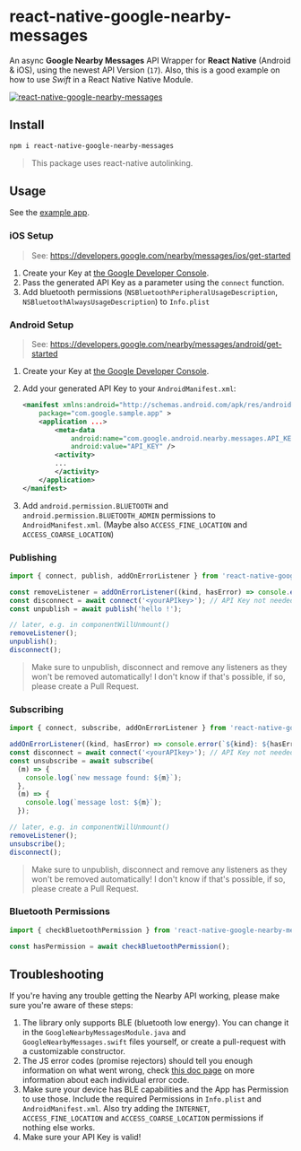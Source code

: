 # react-native-google-nearby-messages

An async **Google Nearby Messages** API Wrapper for **React Native** (Android & iOS), using the newest API Version (`17`). Also, this is a good example on how to use _Swift_ in a React Native Native Module.

[![react-native-google-nearby-messages](https://badge.fury.io/js/react-native-google-nearby-messages.svg)](https://badge.fury.io/js/react-native-google-nearby-messages)

## Install

```sh
npm i react-native-google-nearby-messages
```

> This package uses react-native autolinking.

## Usage

See the [example app](example/).

### iOS Setup

> See: https://developers.google.com/nearby/messages/ios/get-started

1. Create your Key at [the Google Developer Console](https://console.developers.google.com/flows/enableapi?apiid=copresence&keyType=CLIENT_SIDE_IOS&reusekey=true).
2. Pass the generated API Key as a parameter using the `connect` function.
3. Add bluetooth permissions (`NSBluetoothPeripheralUsageDescription`, `NSBluetoothAlwaysUsageDescription`) to `Info.plist`

### Android Setup

> See: https://developers.google.com/nearby/messages/android/get-started

1. Create your Key at [the Google Developer Console](https://console.developers.google.com/flows/enableapi?apiid=copresence&keyType=CLIENT_SIDE_ANDROID&reusekey=true).
2. Add your generated API Key to your `AndroidManifest.xml`:

    ```xml
    <manifest xmlns:android="http://schemas.android.com/apk/res/android"
        package="com.google.sample.app" >
        <application ...>
            <meta-data
                android:name="com.google.android.nearby.messages.API_KEY"
                android:value="API_KEY" />
            <activity>
            ...
            </activity>
        </application>
    </manifest>
    ```

3. Add `android.permission.BLUETOOTH` and `android.permission.BLUETOOTH_ADMIN` permissions to `AndroidManifest.xml`. (Maybe also `ACCESS_FINE_LOCATION` and `ACCESS_COARSE_LOCATION`)

### Publishing

```ts
import { connect, publish, addOnErrorListener } from 'react-native-google-nearby-messages';

const removeListener = addOnErrorListener((kind, hasError) => console.error(`${kind}: ${hasError}`));
const disconnect = await connect('<yourAPIkey>'); // API Key not needed in Android, add to Manifest instead!
const unpublish = await publish('hello !');

// later, e.g. in componentWillUnmount()
removeListener();
unpublish();
disconnect();
```

> Make sure to unpublish, disconnect and remove any listeners as they won't be removed automatically! I don't know if that's possible, if so, please create a Pull Request.

### Subscribing

```ts
import { connect, subscribe, addOnErrorListener } from 'react-native-google-nearby-messages';

addOnErrorListener((kind, hasError) => console.error(`${kind}: ${hasError}`));
const disconnect = await connect('<yourAPIkey>'); // API Key not needed in Android, add to Manifest instead!
const unsubscribe = await subscribe(
  (m) => {
    console.log(`new message found: ${m}`);
  },
  (m) => {
    console.log(`message lost: ${m}`);
  });

// later, e.g. in componentWillUnmount()
removeListener();
unsubscribe();
disconnect();
```

> Make sure to unpublish, disconnect and remove any listeners as they won't be removed automatically! I don't know if that's possible, if so, please create a Pull Request.

### Bluetooth Permissions

```ts
import { checkBluetoothPermission } from 'react-native-google-nearby-messages';

const hasPermission = await checkBluetoothPermission();
```

## Troubleshooting

If you're having any trouble getting the Nearby API working, please make sure you're aware of these steps:

1. The library only supports BLE (bluetooth low energy). You can change it in the `GoogleNearbyMessagesModule.java` and `GoogleNearbyMessages.swift` files yourself, or create a pull-request with a customizable constructor.
2. The JS error codes (promise rejectors) should tell you enough information on what went wrong, check [this doc page](https://developers.google.com/android/reference/com/google/android/gms/nearby/messages/NearbyMessagesStatusCodes) on more information about each individual error code.
3. Make sure your device has BLE capabilities and the App has Permission to use those. Include the required Permissions in `Info.plist` and `AndroidManifest.xml`. Also try adding the `INTERNET`, `ACCESS_FINE_LOCATION` and `ACCESS_COARSE_LOCATION` permissions if nothing else works.
4. Make sure your API Key is valid!
